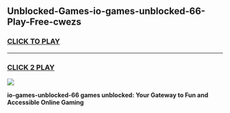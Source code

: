 
## Unblocked-Games-io-games-unblocked-66-Play-Free-cwezs
<h3>
<a href="https://premium76.site?title=io-games-unblocked-66&ref=20A">CLICK TO PLAY</a></h3>
<hr>

<h3>
<a href="https://premium76.site?title=io-games-unblocked-66&ref=20A">CLICK 2 PLAY</a>
  
</h3>

<a href="https://premium76.site?title=io-games-unblocked-66&ref=20A"><img src="https://clearcache.store/games.png"></a>


**io-games-unblocked-66 games unblocked: Your Gateway to Fun and Accessible Online Gaming**

